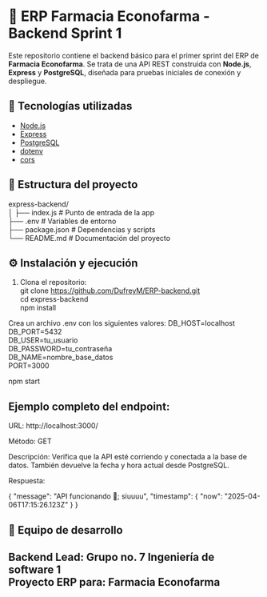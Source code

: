 # 💊 ERP Farmacia Econofarma - Backend Sprint 1

Este repositorio contiene el backend básico para el primer sprint del ERP de **Farmacia Econofarma**. Se trata de una API REST construida con **Node.js**, **Express** y **PostgreSQL**, diseñada para pruebas iniciales de conexión y despliegue.

## 🚀 Tecnologías utilizadas

- [Node.js](https://nodejs.org/)
- [Express](https://expressjs.com/)
- [PostgreSQL](https://www.postgresql.org/)
- [dotenv](https://www.npmjs.com/package/dotenv)
- [cors](https://www.npmjs.com/package/cors)

## 📁 Estructura del proyecto

express-backend/  
 │ ├── index.js # Punto de entrada de la app   
 ├── .env # Variables de entorno  
 ├── package.json # Dependencias y scripts  
 └── README.md # Documentación del proyecto  

## ⚙️ Instalación y ejecución

1. Clona el repositorio:  
git clone https://github.com/DufreyM/ERP-backend.git  
cd express-backend  
npm install  

Crea un archivo .env con los siguientes valores:
DB_HOST=localhost  
DB_PORT=5432  
DB_USER=tu_usuario  
DB_PASSWORD=tu_contraseña  
DB_NAME=nombre_base_datos  
PORT=3000    
  
npm start  

## Ejemplo completo del endpoint:
URL: http://localhost:3000/

Método: GET

Descripción: Verifica que la API esté corriendo y conectada a la base de datos. También devuelve la fecha y hora actual desde PostgreSQL.

Respuesta: 

  {
    "message": "API funcionando 🎉; siuuuu",
    "timestamp": {
      "now": "2025-04-06T17:15:26.123Z"
    }
  }

## 👥 Equipo de desarrollo
Backend Lead: Grupo no. 7 Ingeniería de software 1  
Proyecto ERP para: Farmacia Econofarma  
---
